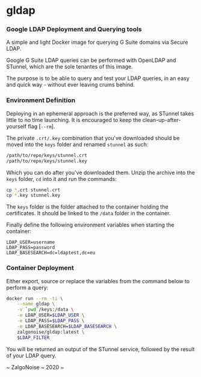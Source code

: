 # gldap





### Google LDAP Deployment and Querying tools

A simple and light Docker image for querying G Suite domains via Secure LDAP.

Google G Suite LDAP queries can be performed with OpenLDAP and STunnel, which are the sole tenantes of this image.

The purpose is to be able to query and test your LDAP queries, in an easy and quick way - without ever leaving crums behind.


### Environment Definition

Deploying in an ephemeral approach is the preferred way, as STunnel takes little to no time launching. It is encouraged to keep the clean-up-after-yourself flag [`--rm`].

The private `.crt/.key` combination that you've downloaded should be moved into the `keys` folder and renamed `stunnel` as such:

```bash
/path/to/repo/keys/stunnel.crt
/path/to/repo/keys/stunnel.key
```

Which you can do after you've downloaded them. Unzip the archive into the `keys` folder, `cd` into it and run the commands:

```bash
cp *.crt stunnel.crt
cp *.key stunnel.key
```

The `keys` folder is the folder attached to the container holding the certificates. It should be linked to the `/data` folder in the container.

Finally define the following environment variables when starting the container:

```
LDAP_USER=username
LDAP_PASS=password
LDAP_BASESEARCH=dc=ldaptest,dc=eu
```

### Container Deployment

Either export, source or replace the variables from the command below to perform a query:

```bash
docker run --rm -ti \
    --name gldap \
    -v `pwd`/keys:/data \
    -e LDAP_USER=$LDAP_USER \
    -e LDAP_PASS=$LDAP_PASS \
    -e LDAP_BASESEARCH=$LDAP_BASESEARCH \
    zalgonoise/gldap:latest \
    $LDAP_FILTER
```

You will be returned an output of the STunnel service, followed by the result of your LDAP query.


~ ZalgoNoise ~ 2020 ~ 
